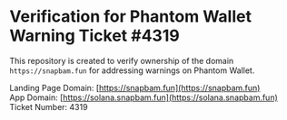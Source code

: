 # Verification for Phantom Wallet Warning Ticket #4319

This repository is created to verify ownership of the domain `https://snapbam.fun` for addressing warnings on Phantom Wallet.

Landing Page Domain: [https://snapbam.fun](https://snapbam.fun)  
App Domain: [https://solana.snapbam.fun](https://solana.snapbam.fun)  
Ticket Number: 4319
